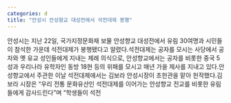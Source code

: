 ```yaml
---
categories: d
title: "안성시 안성향교 대성전에서 석전대제 봉행"
---
```

안성시는 지난 22일, 국가지정문화재 보물 안성향교 대성전에서 유림 30여명과 시민들이 참석한 가운데 석전대제가 봉행됐다고 알렸다.석전대제는 공자를 모시는 사당에서 공자와 옛 유교 성인들에게 지내는 제례 의식으로, 안성향교에서는 공자를 비롯한 중국 5성과 우리나라 유학자인 동방 18현 등의 위패를 모시고 매년 가을 제사를 지내고 있다.안성향교에서 주관한 이날 석전대제에서는 김보라 안성시장이 초헌관을 맡아 헌작했다.김보라 시장은 “우리 전통 문화유산인 석전대제를 이어가는 안성향교 전교를 비롯한 유림들에게 감사드린다”며 “학생들이 석전
